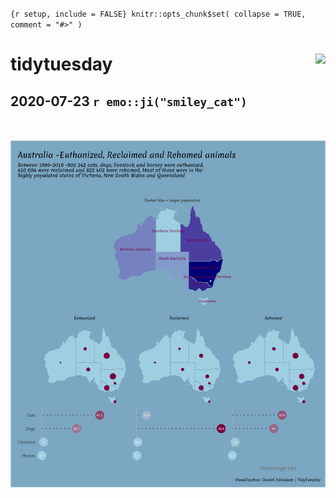 
<!-- README.md is generated from README.Rmd. Please edit that file -->

`{r setup, include = FALSE} knitr::opts_chunk$set( collapse = TRUE,
comment = "#>" )`

# tidytuesday <a href='https://github.com/rfordatascience/tidytuesday' target='_blank'><img src='tt_hex.png' align="right" height="139" /></a>

## 2020-07-23 `r emo::ji("smiley_cat")`

<a href='2020/week_30/australian_animals.R' target='_blank'><img src="australia_animals.png" align="center"/></a>
